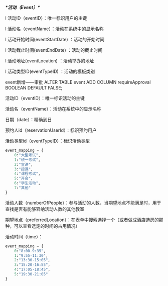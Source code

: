 ***\*活动（Event）\****

l 活动ID（eventID）：唯一标识用户的主键

l 活动名（eventName）：活动在系统中的显示名称

l 活动开始时间(eventStartDate) ：活动的开始时间

l 活动截止时间(eventEndDate) ：活动的截止时间

l 活动地址(eventLocation) ：活动举办的地址

l 活动类型ID(eventTypeID) ：活动的模板类别

event新增——审批
ALTER TABLE event ADD COLUMN requireApproval BOOLEAN DEFAULT FALSE;

活动ID（eventID）：唯一标识活动的主键

活动名（eventName）：活动在系统中的显示名称

日期（date）：精确到日

预约人id（reservationUserId）：标识预约用户

活动类型id（eventTypeID）：标识活动类型

```python
event_mapping = {
    0:"大型考试",
    1:"统一考试",
    2:"宣讲",
    3:"授课",
    4:"课程考试",
    5:"开会",
    6:"学生活动",
    7:"其他"
}
```

活动人数（numberOfPeople）：参与活动的人数，当期望地点不能满足时，用于查找是否有能够容纳活动人数的其他教室

期望地点（preferredLocation）：在表单中搜索选择一个（或者做成酒店选房的那种，可以查看选定的时间的占用情况）

活动时间（time）：

```python
event_mapping = {
    0:"8:00-9:35",
    1:"9:55-11:30",
    2:"13:30-15:05",
    3:"15:20-16:55",
    4:"17:05-18:45",
    5:"19:30-21:05"
}
```

